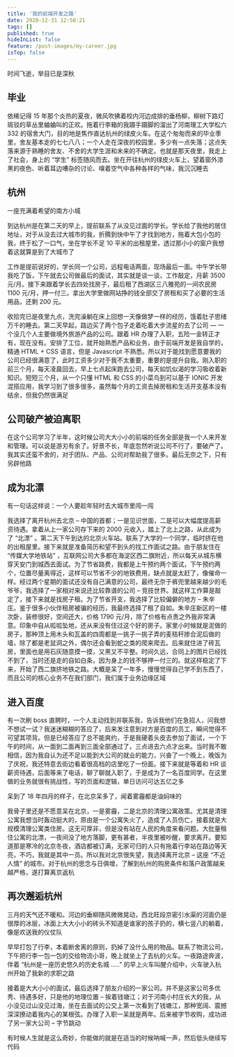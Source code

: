 ```yaml
---
title: '我的前端开发之路'
date: 2020-12-31 12:58:21
tags: []
published: true
hideInList: false
feature: /post-images/my-career.jpg
isTop: false
---
```

时间飞逝，举目已是深秋

## 毕业

依稀记得 15 年那个炎热的夏夜，微风吹拂着校内河边成排的垂杨柳，柳树下路灯斑驳的草丛里蛐蛐叫的正欢。拖着行李箱的我蹑手蹑脚的溜出了河南理工大学松六 332 的宿舍大门，目的地是焦作直达杭州的绿皮火车。在这个匆匆而来的毕业季里，舍友基本走的七七八八；一个人走在深夜的校园里，多少有一点失落；这点失落来源于熟睡的舍友、不舍的大学生涯和未来的不确定。也就是那天夜里，我走上了社会，身上的 “学生” 标签随风而去。坐在开往杭州的绿皮火车上，望着窗外漆黑的夜色、听着耳边嘈杂的讨论、嗅着空气中各种各样的气味，我沉沉睡去

## 杭州

一座充满着希望的南方小城

到达杭州是在第二天的早上，提前联系了从没见过面的学长。学长给了我他的居住地址，对于从没去过大城市的我，折腾到快中午了才找到地方，拖着大包小包的我，终于松了一口气，坐在学长不足 10 平米的出租屋里，透过那小小的窗户我想着这就算是到了大城市了

工作是提前说好的，学长同一个公司，远程电话两面，现场最后一面。中午学长带我吃了饭，下午就去公司做最后的面试，其实就是谈一谈，工作敲定，月薪 3500 元/月。接下来跟着学长去四处找房子，最后租了西湖区三八雅苑的一间农民房 1100 元/月，押一付三。拿出大学里做网站挣的钱全部交了房租和买了必要的生活用品，还剩 200 元。

收拾完已是夜里九点，洗完澡躺在床上回想一天像做梦一样的经历，饿着肚子思绪万千的睡去。第二天早起，路边买了两个包子走着吃着大步流星的去了公司 — 一个没几个人主要做境外旅游产品的公司。跟着 HR 办理了入职，五险一金转正才有，现在没有。安排了工位，就开始熟悉产品和业务，由于前端开发是我自学的，精通 HTML + CSS 语言，但是 Javascript 不熟悉。所以对于能找到愿意要我的公司已经很满意了，此时工资多少对于我不太重要，重要的是提升自我。刚入职的前三个月，每天凌晨回去，早上七点起床跑去公司，每天如饥似渴的学习吸收着新知识。短短三个月，从一个只懂 HTML 和 CSS 的小菜鸟到可以基于 IONIC 开发混搭应用，我学习到了很多很多，虽然每个月的工资去掉房租和生活开支基本没有结余，但我仍然很满足

## 公司破产被迫离职

在这个公司学习了半年，这时候公司大大小小的前端的任务全部是我一个人来开发和管理。可以说是游刃有余了。好景不长，年底忽然听说公司不行了，要破产了。我其实还蛮不舍的，对于团队、产品、公司对帮助我了很多。最后无奈之下，只有另辟他路

## 成为北漂

有一句话这样说：一个人要趁年轻时去大城市里闯一闯

我选择了离开杭州去北京 – 中国的首都；一是见识世面，二是可以大幅度提高薪资待遇。拿着从上一家公司存下来的 2000 元收入，踏上了北上之路，从此成为了 “北漂” 。第二天下午到达的北京火车站。联系了大学的一个同学，临时挤在他的出租屋里。接下来就是准备简历和望不到头的找工作面试之路。由于朋友住在 “传媒大学地铁站” ，互联网公司大多都在海淀区西二旗附近，所以每天从城东横穿天安门到城西去面试。为了节省路费，我都是上午预约两个面试，下午预约两个，位置尽量离得近，这样可以节省不少的地铁费用，缺点就是太赶了，像催命一样。经过两个星期的面试还没有自己满意的公司，最终无奈于裤兜里越来越少的毛爷爷，我选择了一家相对来说还比较靠谱的公司 – 竞技世界。就这样工作算是敲定了，接下来就是找房子租。为了节省开支，我选择了比较偏僻的地方 – 朱辛庄。鉴于很多小伙伴租房被骗的经历，我最终选择了租了自如。朱辛庄新区的一楼次卧，装修很好，空间还大，价格 1790 元/月，除了价格有点贵之外我非常满意。印象中自从呱呱坠地，还从来没有住过这个好的房子。家里小时候就是泥做的房子，那种顶上用木头和瓦盖的四周都是一挑子一挑子弄的麦秸秆掺合泥后做的墙，除了都是老鼠洞之外，偶尔还会看到蛇之类的爬来爬去。后来就住进了砖瓦房，里面也是用石灰随意摸一摸，又黑又不平整。时间久远，合同上的图片已经找不到了，当时还是走的自如白条，因为身上的钱不够押一付三的。就这样稳定了下来，开始了西二旗挤地铁之路。大概是呆了一年多，慢慢觉得自己学不到东西了，而且公司的核心业务不在我们部门，我们属于业务边缘区域

## 进入百度

有一次刷 boss 直聘时，一个人主动找到并联系我，告诉我他们在急招人，问我想不想试一试？我迷迷糊糊的答应了，后来发注意到对方是百度的员工，瞬间觉得不可望其项背。但是已经答应了总不能爽约，于是我硬着头皮去参加了面试，一个下午的时间，从一面到二面再到三面全部通过了，三点进去六点才出来。当时我不敢相信，因为我自认为还不足以能到大公司的就业的能力，兴奋了一个晚上，晚饭为了庆祝，我还特意去街边看着很高档的店里吃了一份面。接下来就是等着和 HR 谈薪资待遇，后面等来了电话，聊了聊就入职了，于是成为了一名百度同学。在这里做的业务就很有挑战性，写的页面和逻辑，单日访问可达五亿之多

呆到了 18 年四月的样子，在北京呆多了，闻着雾霾都是油焖味的

我骨子里还是不愿意呆在北京，一是雾霾，二是北京的清理公寓政策。尤其是清理公寓我想当时轰动挺大的，原由是一个公寓失火了，造成了人员伤亡，接着就是大规模清理公寓类住房。这无可厚非，但是没有站在人民的角度来看问题。大批量租住公寓的北漂，一夜间没了地方落脚，更有甚者，半夜里被吵醒，要求离开。要知道那是寒冷的北京冬夜，酒店都被订满，无家可归的人只有拖着行李站在路边等天亮，不巧，我就是其中一员。所以我对北京很失望，我选择离开北京 – 这座 “不近人情” 的城市。对于杭州的思念与日俱增，了解到杭州的购房条件和落户政策越来越严格，遂打算离京返杭

## 再次邂逅杭州

三月的天气还不暖和。河边的垂柳随风微微晃动，西北旺段京密引水渠的河面仍是很厚的冰层，冰面上大大小小的砖头不知道是谁家的孩子扔的，横七竖八的躺着，像是欢送我的仪仗队

早早打包了行李，本着断舍离的原则，扔掉了没什么用的物品。联系了物流公司，下午把行李一包一包的交给物流小哥，晚上就坐上了去杭的火车。一夜路途奔波，伴着 “杭州是一座历史悠久的历史名城 …..” 的早上火车叫醒介绍中，火车驶入杭州开始了我新的求职之路

接着是大大小小的面试，最后选择了朋友介绍的一家公司。并不是这家公司多优秀、待遇多好，只是他的地理位置 – 挨着钱塘江；对于河南小村庄长大的我，从小没见过山没见过海，坐在去面试的公交上第一次看到了钱塘江，那种宽阔、震撼深深撩动着我内心的某根弦。办理了入职一呆就是两年。后来被字节收购，成功进了另一家大公司 – 字节跳动

有时候人生就是这么奇妙，你能做的就是在适当的时候呐喊一声，然后低头继续写代码

